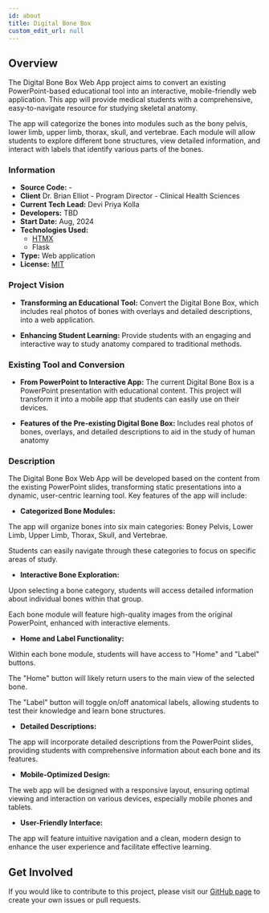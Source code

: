 ```yaml
---
id: about
title: Digital Bone Box
custom_edit_url: null
---
```


<!-- A header image is optional; if used should be no greater than 200x600 -->
<!--![Header Alt Text](header.png) -->

## Overview

The Digital Bone Box Web App project aims to convert an existing PowerPoint-based educational tool into an interactive, mobile-friendly web application. This app will provide medical students with a comprehensive, easy-to-navigate resource for studying skeletal anatomy. 

The app will categorize the bones into modules such as the bony pelvis, lower limb, upper limb, thorax, skull, and vertebrae. Each module will allow students to explore different bone structures, view detailed information, and interact with labels that identify various parts of the bones. 

### Information

- **Source Code:** -
- **Client** Dr. Brian Elliot - Program Director - Clinical Health Sciences
- **Current Tech Lead:** Devi Priya Kolla
- **Developers:**
TBD
- **Start Date:** Aug, 2024
- **Technologies Used:**
  - [HTMX](https://htmx.org/)
  - Flask
- **Type:** Web application
- **License:** [MIT](https://opensource.org/license/mit)


### Project Vision

- **Transforming an Educational Tool:** Convert the Digital Bone Box, which includes real photos of bones with overlays and detailed descriptions, into a web application.

- **Enhancing Student Learning:** Provide students with an engaging and interactive way to study anatomy compared to traditional methods.

### Existing Tool and Conversion

- **From PowerPoint to Interactive App:** The current Digital Bone Box is a PowerPoint presentation with educational content. This project will transform it into a mobile app that students can easily use on their devices.

- **Features of the Pre-existing Digital Bone Box:** Includes real photos of bones, overlays, and detailed descriptions to aid in the study of human anatomy

### Description

The Digital Bone Box Web App will be developed based on the content from the existing PowerPoint slides, transforming static presentations into a dynamic, user-centric learning tool. Key features of the app will include: 

- **Categorized Bone Modules:**

The app will organize bones into six main categories: Boney Pelvis, Lower Limb, Upper Limb, Thorax, Skull, and Vertebrae. 

Students can easily navigate through these categories to focus on specific areas of study. 

- **Interactive Bone Exploration:**

Upon selecting a bone category, students will access detailed information about individual bones within that group. 

Each bone module will feature high-quality images from the original PowerPoint, enhanced with interactive elements. 

- **Home and Label Functionality:**

Within each bone module, students will have access to "Home" and "Label" buttons. 

The "Home" button will likely return users to the main view of the selected bone. 

The "Label" button will toggle on/off anatomical labels, allowing students to test their knowledge and learn bone structures. 

- **Detailed Descriptions:**

The app will incorporate detailed descriptions from the PowerPoint slides, providing students with comprehensive information about each bone and its features. 

- **Mobile-Optimized Design:**

The web app will be designed with a responsive layout, ensuring optimal viewing and interaction on various devices, especially mobile phones and tablets. 

- **User-Friendly Interface:**

The app will feature intuitive navigation and a clean, modern design to enhance the user experience and facilitate effective learning. 


## Get Involved

If you would like to contribute to this project, please visit our [GitHub page](https://github.com/oss-slu/DigitalBoneBox) to create your own issues or pull requests.
